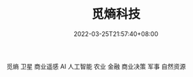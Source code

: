 ﻿---
weight: 
title: "觅熵科技"
description: "觅熵 卫星 商业遥感 AI 人工智能 农业 金融 商业决策 军事 自然资源"
date: 2022-03-25T21:57:40+08:00
lastmod: 2022-03-25T16:45:40+08:00
draft: false
authors: ["Metabd"]
featuredImage: "608.jpg"
link: "https://www.mizarvision.com/"
tags: ["觅熵科技","制造商"]
categories: ["navigation"]
navigation: ["制造商"]
lightgallery: true
toc: true
pinned: false
recommend: false
recommend1: false
---
觅熵 卫星 商业遥感 AI 人工智能 农业 金融 商业决策 军事 自然资源
